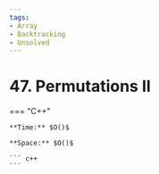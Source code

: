 ```yaml
---
tags:
- Array
- Backtracking
- Unsolved
---
```



# 47. Permutations II

=== "C++"

    **Time:** $O()$

    **Space:** $O()$

    ``` c++
    ```